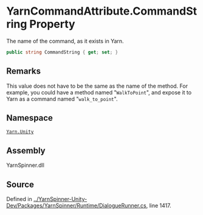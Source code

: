 <!-- This file was generated by a tool. Do not edit this file by hand. -->

# YarnCommandAttribute.CommandString Property

The name of the command, as it exists in Yarn.


```csharp
public string CommandString { get; set; }
```
## Remarks

This value does not have to be the same as the name of the
method. For example, you could have a method named
"`WalkToPoint`", and expose it to Yarn as a command named
"`walk_to_point`".




## Namespace
[`Yarn.Unity`](/api/csharp/yarn.unity/README.md)

## Assembly
YarnSpinner.dll

## Source
Defined in [../YarnSpinner-Unity-Dev/Packages/YarnSpinner/Runtime/DialogueRunner.cs](https://github.com/YarnSpinnerTool/YarnSpinner-Unity//blob/develop/Runtime/DialogueRunner.cs#L1417), line 1417.

